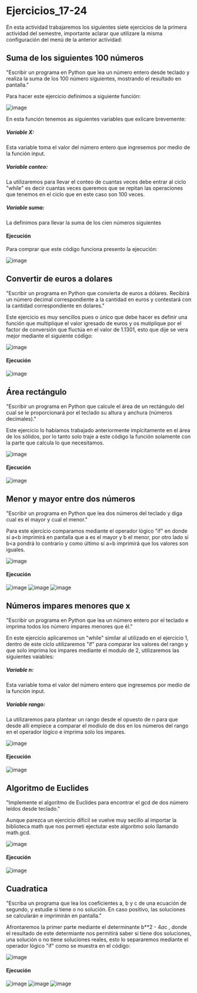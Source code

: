 # Ejercicios_17-24

En esta actividad trabajaremos los siguientes siete ejercicios de la primera actividad del semestre, importante aclarar que utilizare la misma configuración del menú de la anterior actividad:

## Suma de los siguientes 100 números

"Escribir un programa en Python que lea un número entero desde teclado y realiza la suma de los 100 número siguientes, mostrando el resultado en pantalla."

Para hacer este ejercicio definimos a siguiente función:

![image](https://github.com/user-attachments/assets/99f943a5-10d0-49f4-a16a-d1c358c532a4)

En esta función tenemos as siguientes variables que exlicare brevemente:

##### Variable X:

Esta variable toma el valor del número entero que ingresemos por medio de la función input.

##### Variable conteo:

La utilizaremos para llevar el conteo de cuantas veces debe entrar al ciclo "while" es decir cuantas veces queremos que se repitan las operaciones que tenemos en el ciclo que en este caso son 100 veces.

##### Variable suma:

La definimos para llevar la suma de los cien números siguientes

#### Ejecución

Para comprar que este código funciona presento la ejecución:

![image](https://github.com/user-attachments/assets/6966919e-c56a-4a89-ba9b-bd6075af0aff)

## Convertir de euros a dolares

"Escribir un programa en Python que convierta de euros a dólares. Recibirá un número decimal correspondiente a la cantidad en euros y contestará con la cantidad correspondiente en dolares." 

Este ejercicio es muy sencillos pues o único que debe hacer es definir una función que multiplique el valor igresado de euros y os mutiplique por el factor de conversión que fluctúa en el valor de 1.1301, esto que dije se vera mejor mediante el siguiente código:

![image](https://github.com/user-attachments/assets/4ab91ea4-9ffa-4916-ac82-4ef97c92c176)

#### Ejecución

![image](https://github.com/user-attachments/assets/d59db357-6a89-4346-9bdd-0123edc743a8)

## Área rectángulo

"Escribir un programa en Python que calcule el área de un rectángulo del cual se le proporcionará por el teclado su altura y anchura (números decimales)."

Este ejercicio lo habíamos trabajado anteriormente impícitamente en el área de los sólidos, por lo tanto solo traje a este código la función solamente con la parte que calcula lo que necesitamos.

![image](https://github.com/user-attachments/assets/d4f9c9ca-2db2-48df-ba50-b13a0d3235dd)

#### Ejecución

![image](https://github.com/user-attachments/assets/0eb84750-6deb-4a58-b87e-e812d634294f)

## Menor y mayor entre dos números

"Escribir un programa en Python que lea dos números del teclado y diga cual es el mayor y cual el menor."

Para este ejercicio comparamos mediante el operador lógico "if" en donde sí a<b imprimirá en pantalla que a es el mayor y b el menor, por otro lado sí b<a pondrá lo contrario y como último sí a=b imprimirá que los valores son iguales.

![image](https://github.com/user-attachments/assets/8f9f38a7-74ac-464c-9a85-afea933fa97b)

#### Ejecución

![image](https://github.com/user-attachments/assets/138f4882-8a9b-4bf5-beaf-b412a1783be6)
![image](https://github.com/user-attachments/assets/0d20bee6-3aed-4c3a-a27c-557d70ec29b7)
![image](https://github.com/user-attachments/assets/e756486d-2df7-4bbe-aef6-b711ee75754f)

## Números impares menores que x

"Escribir un programa en Python que lea un número entero por el teclado e imprima todos los número impares menores que él."

En este ejercicio aplicaremos un "while" similar al utilizado en el ejercicio 1, dentro de este ciclo utilizaremos "if" para comparar los valores del rango y que solo imprima los impares mediante el modulo de 2, utilizaremos las siguientes vaiables:

##### Variable n:

Esta variable toma el valor del número entero que ingresemos por medio de la función input.

##### Variable rango:

La utilizaremos para plantear un rango desde el opuesto de n para que desde allí empiece a comparar el modiulo de dos en los números del rango en el operador lógico e imprima solo los impares.

![image](https://github.com/user-attachments/assets/718bcc91-96e1-44dd-acbf-099f19f35206)

#### Ejecución

![image](https://github.com/user-attachments/assets/0c1ef00d-d4e4-4388-9025-b15b4789c1a9)

## Algoritmo de Euclides

"Implemente el algoritmo de Euclides para encontrar el gcd de dos número leídos desde teclado."

Aunque parezca un ejercicio díficil se vuelve muy secillo al importar la biblioteca math que nos permeti ejectutar este algoritmo solo llamando math.gcd.

![image](https://github.com/user-attachments/assets/5299272d-3755-4a3f-b7b9-51d73280e16f)

#### Ejecución

![image](https://github.com/user-attachments/assets/3c28b945-34fb-4092-980a-9e3cf74746d8)

## Cuadratica

"Escriba un programa que lea los coeficientes a, b y c de una ecuación de segundo, y estudie si tiene o no solución. En caso positivo, las soluciones se calcularán e imprimirán en pantalla."

Afrontaremos la primer parte mediante el determinante b**2 - 4*a*c , donde el resultado de este determiante nos permitirá saber si tiene dos soluciones, una solución o no tiene soluciones reales, esto lo separaremos mediante el operador lógico "if" como se muestra en el código:

![image](https://github.com/user-attachments/assets/3bcfc6c4-184b-4897-854a-1871b53170ad)

#### Ejecución

![image](https://github.com/user-attachments/assets/501e1b55-ef60-4f8d-916e-151f17088268)
![image](https://github.com/user-attachments/assets/485da5b9-5fcf-4d70-a9bb-3975556c733f)
![image](https://github.com/user-attachments/assets/fa93918e-d087-4b35-a893-382b59bb843f)






